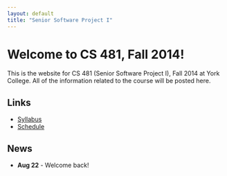 ```yaml
---
layout: default
title: "Senior Software Project I"
---
```


# Welcome to CS 481, Fall 2014!

This is the website for CS 481 (Senior Software Project I), Fall 2014 at York College.  All of the information related to the course will be posted here.

## Links

* [Syllabus](syllabus.html)
* [Schedule](schedule.html)

## News

* **Aug 22** - Welcome back!
